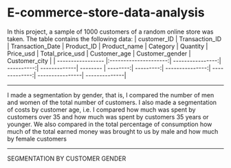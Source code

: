 # E-commerce-store-data-analysis
In this project, a sample of 1000 customers of a random online store was taken. The table contains the following data:
| customer_ID       | Transaction_ID        |  Transaction_Date | Product_ID | Product_name | Category | Quantity | Price_usd | Total_price_usd | Customer_age | Customer_gender | Customer_city |
| ----------------- |:---------------------:| ----------------:| ----------:| -------------| -------- | --------:| ---------:| ---------------:| -------------:| ----------------| --------------|

---


I made a segmentation by gender, that is, I compared the number of men and women of the total number of customers. I also made a segmentation of costs by customer age, i.e. I compared how much was spent by customers over 35 and how much was spent by customers 35 years or younger. We also compared in the total percentage of consumption how much of the total earned money was brought to us by male and how much by female customers

---

SEGMENTATION BY CUSTOMER GENDER


